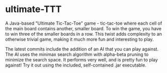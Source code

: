 # ultimate-TTT
A Java-based "Ultimate Tic-Tac-Toe" game - tic-tac-toe where each cell of the main board contains another, smaller board. To win the game, you have to win three of the smaller boards in a row. This twist adds complexity to an otherwise trivial game, making it much more fun and interesting to play. 

The latest commits include the addition of an AI that you can play against. The AI uses the minimax search algorithm with alpha-beta pruning to minimize the search space. It performs very well, and is pretty fun to play against! Try it out using the included, self-contained .jar executable.
